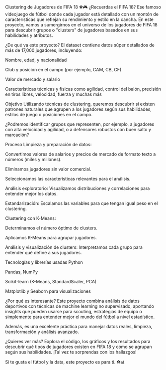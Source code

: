 Clustering de Jugadores de FIFA 18 ⚽🎮
¿Recuerdas el FIFA 18? Ese famoso videojuego de fútbol donde cada jugador está detallado con un montón de características que reflejan su rendimiento y estilo en la cancha. En este proyecto, vamos a sumergirnos en el universo de los jugadores de FIFA 18 para descubrir grupos o "clusters" de jugadores basados en sus habilidades y atributos.

¿De qué va este proyecto?
El dataset contiene datos súper detallados de más de 17,000 jugadores, incluyendo:

Nombre, edad, y nacionalidad

Club y posición en el campo (por ejemplo, CAM, CB, CF)

Valor de mercado y salario

Características técnicas y físicas como agilidad, control del balón, precisión en tiros libres, velocidad, fuerza y muchas más

Objetivo
Utilizando técnicas de clustering, queremos descubrir si existen patrones naturales que agrupen a los jugadores según sus habilidades, estilos de juego o posiciones en el campo.

¿Podremos identificar grupos que representen, por ejemplo, a jugadores con alta velocidad y agilidad, o a defensores robustos con buen salto y marcación?

Proceso
Limpieza y preparación de datos:

Convertimos valores de salarios y precios de mercado de formato texto a números (miles y millones).

Eliminamos jugadores sin valor comercial.

Seleccionamos las características relevantes para el análisis.

Análisis exploratorio:
Visualizamos distribuciones y correlaciones para entender mejor los datos.

Estandarización:
Escalamos las variables para que tengan igual peso en el clustering.

Clustering con K-Means:

Determinamos el número óptimo de clusters.

Aplicamos K-Means para agrupar jugadores.

Análisis y visualización de clusters:
Interpretamos cada grupo para entender qué define a sus jugadores.

Tecnologías y librerías usadas
Python

Pandas, NumPy

Scikit-learn (K-Means, StandardScaler, PCA)

Matplotlib y Seaborn para visualizaciones

¿Por qué es interesante?
Este proyecto combina análisis de datos deportivos con técnicas de machine learning no supervisado, aportando insights que pueden usarse para scouting, estrategias de equipo o simplemente para entender mejor el mundo del fútbol a nivel estadístico.

Además, es una excelente práctica para manejar datos reales, limpieza, transformación y análisis avanzado.

¿Quieres ver más?
Explora el código, los gráficos y los resultados para descubrir qué tipos de jugadores existen en FIFA 18 y cómo se agrupan según sus habilidades. ¡Tal vez te sorprendas con los hallazgos!

Si te gusta el fútbol y la data, este proyecto es para ti. ⚽📊

